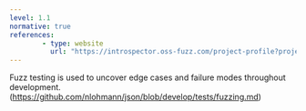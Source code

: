 ```yaml
---
level: 1.1
normative: true
references:
        - type: website
          url: "https://introspector.oss-fuzz.com/project-profile?project=json"
---
```


Fuzz testing is used to uncover edge cases and failure modes throughout development. (https://github.com/nlohmann/json/blob/develop/tests/fuzzing.md)
